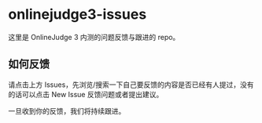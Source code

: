 # onlinejudge3-issues

这里是 OnlineJudge 3 内测的问题反馈与跟进的 repo。

## 如何反馈

请点击上方 Issues，先浏览/搜索一下自己要反馈的内容是否已经有人提过，没有的话可以点击 New Issue 反馈问题或者提出建议。

一旦收到你的反馈，我们将持续跟进。
